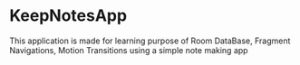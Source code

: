 # KeepNotesApp
This application is made for learning purpose of Room DataBase, Fragment Navigations, Motion Transitions using a simple note making app
